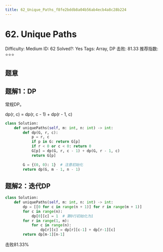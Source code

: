 ```yaml
---
title: 62_Unique_Paths_f8fe2bddb8a04b56ab4ecb4a8c28b224
---
```


# 62. Unique Paths

Difficulty: Medium
ID: 62
Solved?: Yes
Tags: Array, DP
击败: 81.33
推荐指数: ⭐⭐⭐

[](https://leetcode.com/problems/unique-paths/)

## 题意

## 题解1：DP

常规DP。

dp(r, c) = dp(r, c - 1) + dp(r - 1, c)

```python
class Solution:
    def uniquePaths(self, m: int, n: int) -> int:
        def dp(G, r, c):
            p = r, c
            if p in G: return G[p]
            if r < 0 or c < 0: return 0
            G[p] = dp(G, r, c - 1) + dp(G, r - 1, c)
            return G[p]
        
        G = {(0, 0): 1}  # 注意初始化
        return dp(G, m - 1, n - 1)
```

## 题解2：迭代DP

```python
class Solution:
    def uniquePaths(self, m: int, n: int) -> int:
        dp = [[0 for c in range(n + 1)] for r in range(m + 1)]
        for c in range(n):
            dp[0][c] = 1  # 第0行初始化为1
        for r in range(1, m):
            for c in range(n):
                dp[r][c] = dp[r][c-1] + dp[r-1][c]
        return dp[m-1][n-1]
```

击败81.33%